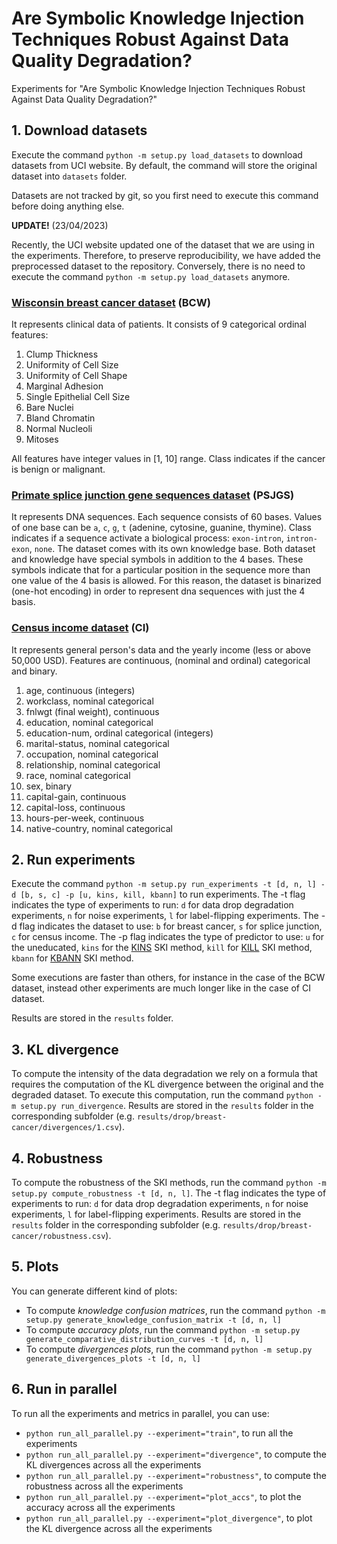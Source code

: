 # Are Symbolic Knowledge Injection Techniques Robust Against Data Quality Degradation?
Experiments for "Are Symbolic Knowledge Injection Techniques Robust Against Data Quality
Degradation?"

## 1. Download datasets
Execute the command ```python -m setup.py load_datasets``` to download datasets from UCI website.
By default, the command will store the original dataset into ```datasets``` folder.

Datasets are not tracked by git, so you first need to execute this command before doing anything else.

**UPDATE!** (23/04/2023)

Recently, the UCI website updated one of the dataset that we are using in the experiments.
Therefore, to preserve reproducibility, we have added the preprocessed dataset to the repository.
Conversely, there is no need to execute the command ```python -m setup.py load_datasets``` anymore.

### [Wisconsin breast cancer dataset](https://archive.ics.uci.edu/ml/datasets/breast+cancer+wisconsin+%28original%29) (BCW)
It represents clinical data of patients.
It consists of 9 categorical ordinal features:
1. Clump Thickness
2. Uniformity of Cell Size
3. Uniformity of Cell Shape
4. Marginal Adhesion
5. Single Epithelial Cell Size
6. Bare Nuclei
7. Bland Chromatin
8. Normal Nucleoli
9. Mitoses

All features have integer values in [1, 10] range.
Class indicates if the cancer is benign or malignant.

### [Primate splice junction gene sequences dataset](https://archive.ics.uci.edu/dataset/69/molecular+biology+splice+junction+gene+sequences) (PSJGS)
It represents DNA sequences.
Each sequence consists of 60 bases.
Values of one base can be `a`, `c`, `g`, `t` (adenine, cytosine, guanine, thymine).
Class indicates if a sequence activate a biological process: `exon-intron`, `intron-exon`, `none`.
The dataset comes with its own knowledge base.
Both dataset and knowledge have special symbols in addition to the 4 bases.
These symbols indicate that for a particular position in the sequence more than one value of the 4 basis is allowed.
For this reason, the dataset is binarized (one-hot encoding) in order to represent dna sequences with just the 4 basis.

### [Census income dataset](https://archive.ics.uci.edu/ml/datasets/census+income) (CI)

It represents general person's data and the yearly income (less or above 50,000 USD).
Features are continuous, (nominal and ordinal) categorical and binary.

1. age, continuous (integers)
2. workclass, nominal categorical
3. fnlwgt (final weight), continuous
4. education, nominal categorical
5. education-num, ordinal categorical (integers)
6. marital-status, nominal categorical
7. occupation, nominal categorical
8. relationship, nominal categorical
9. race, nominal categorical
10. sex, binary
11. capital-gain, continuous
12. capital-loss, continuous
13. hours-per-week, continuous
14. native-country, nominal categorical

## 2. Run experiments
Execute the command ```python -m setup.py run_experiments -t [d, n, l] -d [b, s, c] -p [u, kins, kill, kbann]``` to run experiments.
The -t flag indicates the type of experiments to run: `d` for data drop degradation experiments, `n` for noise experiments, `l` for label-flipping experiments.
The -d flag indicates the dataset to use: `b` for breast cancer, `s` for splice junction, `c` for census income.
The -p flag indicates the type of predictor to use: `u` for the uneducated, `kins` for the [KINS](http://ceur-ws.org/Vol-3204/paper_25.pdf) SKI method, `kill` for [KILL](http://ceur-ws.org/Vol-3261/paper5.pdf) SKI method, `kbann` for [KBANN](http://www.aaai.org/Library/AAAI/1990/aaai90-129.php) SKI method.

Some executions are faster than others, for instance in the case of the BCW dataset, instead other experiments are much longer like in the case of CI dataset.

Results are stored in the `results` folder.

## 3. KL divergence
To compute the intensity of the data degradation we rely on a formula that requires the computation of the KL divergence between the original and the degraded dataset.
To execute this computation, run the command ```python -m setup.py run_divergence```.
Results are stored in the `results` folder in the corresponding subfolder (e.g. `results/drop/breast-cancer/divergences/1.csv`).

## 4. Robustness
To compute the robustness of the SKI methods, run the command ```python -m setup.py compute_robustness -t [d, n, l]```.
The -t flag indicates the type of experiments to run: `d` for data drop degradation experiments, `n` for noise experiments, `l` for label-flipping experiments.
Results are stored in the `results` folder in the corresponding subfolder (e.g. `results/drop/breast-cancer/robustness.csv`).

## 5. Plots
You can generate different kind of plots:
- To compute *knowledge confusion matrices*, run the command ```python -m setup.py generate_knowledge_confusion_matrix -t [d, n, l]```
- To compute *accuracy plots*, run the command ```python -m setup.py generate_comparative_distribution_curves -t [d, n, l]``` 
- To compute *divergences plots*, run the command ```python -m setup.py generate_divergences_plots -t [d, n, l]``` 

## 6. Run in parallel
To run all the experiments and metrics in parallel, you can use:
- ```python run_all_parallel.py --experiment="train"```, to run all the experiments
- ```python run_all_parallel.py --experiment="divergence"```, to compute the KL divergences across all the experiments
- ```python run_all_parallel.py --experiment="robustness"```, to compute the robustness across all the experiments
- ```python run_all_parallel.py --experiment="plot_accs"```, to plot the accuracy across all the experiments 
- ```python run_all_parallel.py --experiment="plot_divergence"```, to plot the KL divergence across all the experiments 
